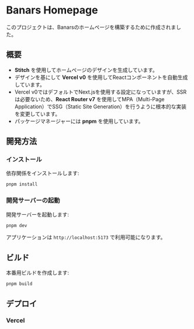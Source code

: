 # Banars Homepage

このプロジェクトは、Banarsのホームページを構築するために作成されました。

## 概要

- **Stitch** を使用してホームページのデザインを生成しています。
- デザインを基にして **Vercel v0** を使用してReactコンポーネントを自動生成しています。
- Vercel v0ではデフォルトでNext.jsを使用する設定になっていますが、SSRは必要ないため、**React Router v7** を使用してMPA（Multi-Page Application）でSSG（Static Site Generation）を行うように根本的な実装を変更しています。
- パッケージマネージャーには **pnpm** を使用しています。

## 開発方法

### インストール

依存関係をインストールします:

```bash
pnpm install
```

### 開発サーバーの起動

開発サーバーを起動します:

```bash
pnpm dev
```

アプリケーションは `http://localhost:5173` で利用可能になります。

## ビルド

本番用ビルドを作成します:

```bash
pnpm build
```

## デプロイ

### Vercel
